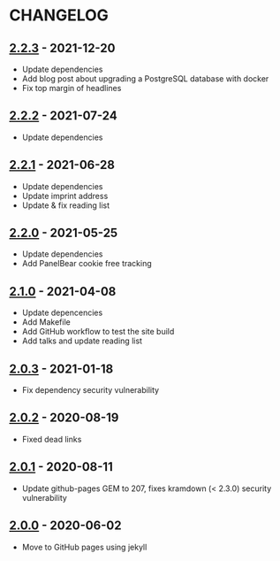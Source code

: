 # CHANGELOG

## [2.2.3] - 2021-12-20

* Update dependencies
* Add blog post about upgrading a PostgreSQL database with docker
* Fix top margin of headlines

## [2.2.2] - 2021-07-24

* Update dependencies

## [2.2.1] - 2021-06-28

* Update dependencies
* Update imprint address
* Update & fix reading list

## [2.2.0] - 2021-05-25

* Update dependencies
* Add PanelBear cookie free tracking

## [2.1.0] - 2021-04-08

* Update depencencies
* Add Makefile
* Add GitHub workflow to test the site build
* Add talks and update reading list

## [2.0.3] - 2021-01-18

* Fix dependency security vulnerability

## [2.0.2] - 2020-08-19

* Fixed dead links

## [2.0.1] - 2020-08-11

* Update github-pages GEM to 207, fixes kramdown (< 2.3.0) security vulnerability

## [2.0.0] - 2020-06-02

* Move to GitHub pages using jekyll

[2.2.3]: https://github.com/hollodotme/hollo.me/compare/v2.2.2..v2.2.3

[2.2.2]: https://github.com/hollodotme/hollo.me/compare/v2.2.1..v2.2.2

[2.2.1]: https://github.com/hollodotme/hollo.me/compare/v2.2.0..v2.2.1

[2.2.0]: https://github.com/hollodotme/hollo.me/compare/v2.1.0..v2.2.0

[2.1.0]: https://github.com/hollodotme/hollo.me/compare/v2.0.3..v2.1.0

[2.0.3]: https://github.com/hollodotme/hollo.me/compare/v2.0.2..v2.0.3

[2.0.2]: https://github.com/hollodotme/hollo.me/compare/v2.0.1..v2.0.2

[2.0.1]: https://github.com/hollodotme/hollo.me/compare/v2.0.0..v2.0.1

[2.0.0]: https://github.com/hollodotme/hollo.me/compare/v1.2.4..v2.0.0 
